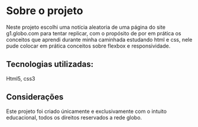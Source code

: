 # Sobre o projeto
Neste projeto escolhi uma notícia aleatoria de uma página do site g1.globo.com para tentar replicar, com o propósito de por em prática os conceitos que aprendi durante minha caminhada estudando html e css, nele pude colocar em prática conceitos sobre flexbox e responsividade.
## Tecnologias utilizadas:
Html5, css3
## Considerações
Este projeto foi criado únicamente e exclusivamente com o intuito educacional, todos os direitos reservados a rede globo.